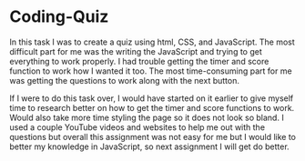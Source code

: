 # Coding-Quiz

In this task I was to create a quiz using html, CSS, and JavaScript. The most difficult part for me was the writing the JavaScript and trying to get everything to work properly. I had trouble getting the timer and score function to work how I wanted it too. The most time-consuming part for me was getting the questions to work along with the next button.

If I were to do this task over, I would have started on it earlier to give myself time to research better on how to get the timer and score functions to work. Would also take more time styling the page so it does not look so bland. I used a couple YouTube videos and websites to help me out with the questions but overall this assignment was not easy for me but I would like to better my knowledge in JavaScript, so next assignment I will get do better.
